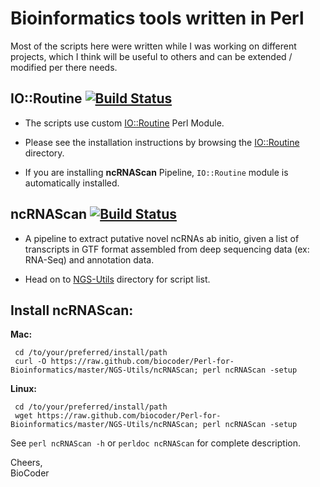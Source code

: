 Bioinformatics tools written in Perl 
====================================
Most of the scripts here were written while I was working on different projects, which I think will be useful to others and can be extended / modified per there needs.

IO::Routine [![Build Status](https://travis-ci.org/biocoder/Perl-for-Bioinformatics.png?branch=master)](https://travis-ci.org/biocoder/Perl-for-Bioinformatics)
----------------------------
* The scripts use custom [IO::Routine](https://github.com/biocoder/Perl-for-Bioinformatics/tree/master/IO-Routine) Perl Module. 

* Please see the installation instructions by browsing the [IO::Routine](https://github.com/biocoder/Perl-for-Bioinformatics/tree/master/IO-Routine) directory.

* If you are installing **ncRNAScan** Pipeline, `IO::Routine` module is automatically installed.

ncRNAScan [![Build Status](https://travis-ci.org/biocoder/Perl-for-Bioinformatics.png?branch=master)](https://travis-ci.org/biocoder/Perl-for-Bioinformatics)
--------------------------
* A pipeline to extract putative novel ncRNAs ab initio, given a list of transcripts in GTF format assembled from deep sequencing data (ex: RNA-Seq) and annotation data.

* Head on to [NGS-Utils](https://github.com/biocoder/Perl-for-Bioinformatics/tree/master/NGS-Utils) directory for script list.

Install ncRNAScan:
--------
**Mac:**

     cd /to/your/preferred/install/path
     curl -O https://raw.github.com/biocoder/Perl-for-Bioinformatics/master/NGS-Utils/ncRNAScan; perl ncRNAScan -setup

**Linux:**

     cd /to/your/preferred/install/path
     wget https://raw.github.com/biocoder/Perl-for-Bioinformatics/master/NGS-Utils/ncRNAScan; perl ncRNAScan -setup

See `perl ncRNAScan -h` or `perldoc ncRNAScan` for complete description.
 
Cheers,  
BioCoder

